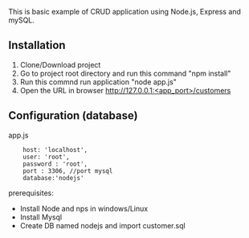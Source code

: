 This is basic example of CRUD application using Node.js, Express and mySQL.

## Installation
1. Clone/Download project
2. Go to project root directory and run this command
	"npm install"
3. Run this commnd run application
	"node app.js"
4. Open the URL in browser
	http://127.0.0.1:<app_port>/customers

## Configuration (database)
app.js

        host: 'localhost',
        user: 'root',
        password : 'root',
        port : 3306, //port mysql
        database:'nodejs'	

prerequisites:
- Install Node and nps in windows/Linux
- Install Mysql
- Create DB named nodejs and import customer.sql

